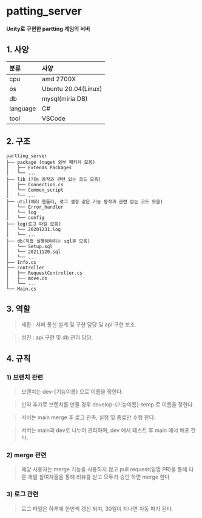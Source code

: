 # patting_server

**Unity로 구현한 partting 게임의 서버**

## 1. 사양

| 분류     | 사양                |
| :------- | :------------------ |
| cpu      | amd 2700X           |
| os       | Ubuntu 20.04(Linux) |
| db       | mysql(miria DB)     |
| language | C#                  |
| tool     | VSCode              |

## 2. 구조

```
partting_server
├── package (nuget 외부 패키치 모음)
│   ├── Extends Packages
│   └── ...
├── lib (기능 동작과 관련 있는 코드 모음)
│   ├── Connection.cs
│   └── Common_script
│   └── ...
├── util(에러 핸들러, 로그 설정 같은 기능 동작과 관련 없는 코드 모음)
│   └── Error_handler
│   └── log
│   └── config
├── log(로그 파일 모음)
│   └── 20201231.log
│   └── ...
├── db(직접 실행해야하는 sql문 모음)
│   └── Setup.sql
│   └── 20211120.sql
│   └── ...
├── Info.cs
├── controller
│   ├── RequestController.cs
│   ├── move.cs
│   └── ...
└── Main.cs
```

## 3. 역할

> 세환 : 서버 통신 설계 및 구현 담당 및 api 구현 보조.

> 성진 : api 구현 및 db 관리 담당.

## 4. 규칙

### 1) 브랜치 관련

> 브랜치는 dev-{기능이름} 으로 이름을 정한다.

> 만약 추가로 브랜치를 만들 경우 develop-{기능이름}-temp 로 이름을 정한다.

> 서버는 main merge 후 로그 관측, 실행 및 종료만 수행 한다.

> 서버는 main과 dev로 나누어 관리하며, dev 에서 테스트 후 main 에서 배포 한다.


### 2) merge 관련

> 해당 사용자는 merge 기능을 사용하지 않고 pull request(일명 PR)을 통해 다른 개발 참여자들을 통해 리뷰를 받고 모두가 승인 하면 merge 한다


### 3) 로그 관련

> 로그 파일은 하루에 한번씩 갱신 되며, 30일이 지나면 자동 파기 된다.
